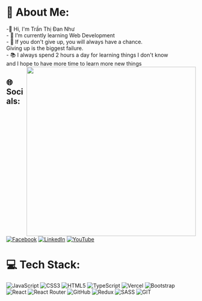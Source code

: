 # 🌟 About Me:
-👋 Hi, I'm Trần Thị Đan Như<br>- 🌱 I’m currently learning Web Development <br>- 🌈 If you don't give up, you will always have a chance.<br> Giving up is the biggest failure. <br>- 📚 I always spend 2 hours a day for learning things I don't know <br> and I hope to have more time to learn more new things
<img align="right" width="450" src="https://camo.githubusercontent.com/df1861cf1bebad29b96d6ec8f9aa99d5719d8d230acafcad60ace0e3ded4259a/68747470733a2f2f692e70696e696d672e636f6d2f6f726967696e616c732f31362f36392f65352f31363639653537373631636363363766613565333161303961353437363464302e676966"/>

## 🌐 Socials:
[![Facebook](https://img.shields.io/badge/Facebook-%231877F2.svg?logo=Facebook&logoColor=white)](https://facebook.com/https://www.facebook.com/chatter.nhu.1/) [![LinkedIn](https://img.shields.io/badge/LinkedIn-%230077B5.svg?logo=linkedin&logoColor=white)](https://linkedin.com/in/https://discord.com/channels/@me) [![YouTube](https://img.shields.io/badge/YouTube-%23FF0000.svg?logo=YouTube&logoColor=white)](https://youtube.com/@https://www.youtube.com/channel/UCdcHKl4GXNq53fzmLx6SAwQ) 

# 💻 Tech Stack:
![JavaScript](https://img.shields.io/badge/javascript-%23323330.svg?style=flat-square&logo=javascript&logoColor=%23F7DF1E) ![CSS3](https://img.shields.io/badge/css3-%231572B6.svg?style=flat-square&logo=css3&logoColor=white) ![HTML5](https://img.shields.io/badge/html5-%23E34F26.svg?style=flat-square&logo=html5&logoColor=white) ![TypeScript](https://img.shields.io/badge/typescript-%23007ACC.svg?style=flat-square&logo=typescript&logoColor=white) ![Vercel](https://img.shields.io/badge/vercel-%23000000.svg?style=flat-square&logo=vercel&logoColor=white) ![Bootstrap](https://img.shields.io/badge/bootstrap-%23563D7C.svg?style=flat-square&logo=bootstrap&logoColor=white) ![React](https://img.shields.io/badge/react-%2320232a.svg?style=flat-square&logo=react&logoColor=%2361DAFB) ![React Router](https://img.shields.io/badge/React_Router-CA4245?style=flat-square&logo=react-router&logoColor=white) ![GitHub](https://img.shields.io/badge/GitHub-%23121011.svg?style=flat-square&logo=github&logoColor=white) ![Redux](https://img.shields.io/badge/redux-%23593d88.svg?style=flat-square&logo=redux&logoColor=white) ![SASS](https://img.shields.io/badge/SASS-hotpink.svg?style=flat-square&logo=SASS&logoColor=white)  ![GIT](https://img.shields.io/badge/Git-fc6d26?style=flat-square&logo=git&logoColor=white)




<!-- Proudly created with GPRM ( https://gprm.itsvg.in ) -->
